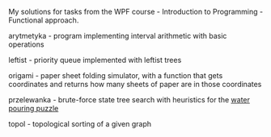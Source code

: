 My solutions for tasks from the WPF course - Introduction to Programming - Functional approach. 

arytmetyka - program implementing interval arithmetic with basic operations

leftist - priority queue implemented with leftist trees

origami - paper sheet folding simulator, with a function that gets coordinates and returns how many sheets of paper are in those coordinates

przelewanka - brute-force state tree search with heuristics for the [water pouring puzzle](https://en.wikipedia.org/wiki/Water_pouring_puzzle)

topol - topological sorting of a given graph
